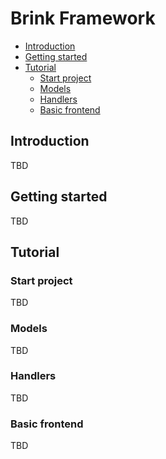 # Brink Framework

- [Introduction](#introduction)
- [Getting started](#getting-started)
- [Tutorial](#tutorial)
    - [Start project](#start-project)
    - [Models](#models)
    - [Handlers](#handlers)
    - [Basic frontend](#basic-frontend)

## Introduction
TBD

## Getting started
TBD

## Tutorial
### Start project
TBD

### Models
TBD

### Handlers
TBD

### Basic frontend
TBD
